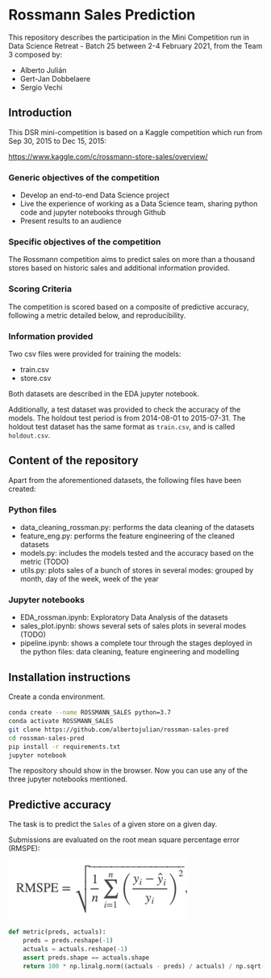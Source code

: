 # Rossmann Sales Prediction
This repository describes the participation in the Mini Competition run in Data Science Retreat - Batch 25 between 2-4 February 2021, from the Team 3 composed by:
* Alberto Julián
* Gert-Jan Dobbelaere
* Sergio Vechi

## Introduction
This DSR mini-competition is based on a Kaggle competition which run from Sep 30, 2015 to Dec 15, 2015:

https://www.kaggle.com/c/rossmann-store-sales/overview/

### Generic objectives of the competition
* Develop an end-to-end Data Science project
* Live the experience of working as a Data Science team, sharing python code and jupyter notebooks through Github
* Present results to an audience

### Specific objectives of the competition
The Rossmann competition aims to predict sales on more than a thousand stores based on historic sales and additional information provided.

### Scoring Criteria

The competition is scored based on a composite of predictive accuracy, following a metric detailed below, and reproducibility.

### Information provided
Two csv files were provided for training the models:
* train.csv
* store.csv

Both datasets are described in the EDA jupyter notebook.

Additionally, a test dataset was provided to check the accuracy of the models. The holdout test period is from 2014-08-01 to 2015-07-31. The holdout test dataset has the same format as `train.csv`, and is called `holdout.csv`.


## Content of the repository

Apart from the aforementioned datasets, the following files have been created:

### Python files
* data_cleaning_rossman.py: performs the data cleaning of the datasets
* feature_eng.py: performs the feature engineering of the cleaned datasets
* models.py: includes the models tested and the accuracy based on the metric (TODO)
* utils.py: plots sales of a bunch of stores in several modes: grouped by 
month, day of the week, week of the year

### Jupyter notebooks
* EDA_rossman.ipynb: Exploratory Data Analysis of the datasets
* sales_plot.ipynb: shows several sets of sales plots in several modes (TODO)
* pipeline.ipynb: shows a complete tour through the stages deployed in the python files: data cleaning, feature engineering and modelling

## Installation instructions
Create a conda environment.
```bash
conda create --name ROSSMANN_SALES python=3.7
conda activate ROSSMANN_SALES
git clone https://github.com/albertojulian/rossman-sales-pred
cd rossman-sales-pred
pip install -r requirements.txt
jupyter notebook
```

The repository should show in the browser. Now you can use any of the three jupyter notebooks mentioned.


## Predictive accuracy

The task is to predict the `Sales` of a given store on a given day.

Submissions are evaluated on the root mean square percentage error (RMSPE):

![](./assets/rmspe.png)

```python
def metric(preds, actuals):
    preds = preds.reshape(-1)
    actuals = actuals.reshape(-1)
    assert preds.shape == actuals.shape
    return 100 * np.linalg.norm((actuals - preds) / actuals) / np.sqrt(preds.shape[0])
```

